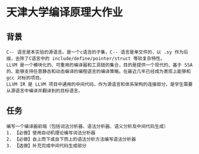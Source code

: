 # 天津大学编译原理大作业

## 背景
    C-- 语言是本实验的源语言。是一个c语言的子集，C-- 语言是单文件的，以 .sy 作为后缀，去除了C语言中的 include/define/pointer/struct 等较复杂特性。
    LLVM 是一个模块化的、可重用的编译器和工具链的集合，目的是提供一个现代的、基于 SSA 的、能够支持任意静态和动态编译的编程语言的编译策略。在最近几年已经成为表现上能够和 gcc 对标的项目。
    LLVM IR 是 LLVM 项目中通用的中间代码，作为源语言和体系架构的连接部分，是学生需要从源语言中编译并翻译到的目标语言。
## 任务
    编写一个编译器前端（包括词法分析器、语法分析器、语义分析及中间代码生成）
    1. 【必做】使用自动机理论编写词法分析器
    2. 【必做】自上而下或自下而上的语法分析方法编写语法分析器
    3. 【选做】补充完成中间代码生成部分

